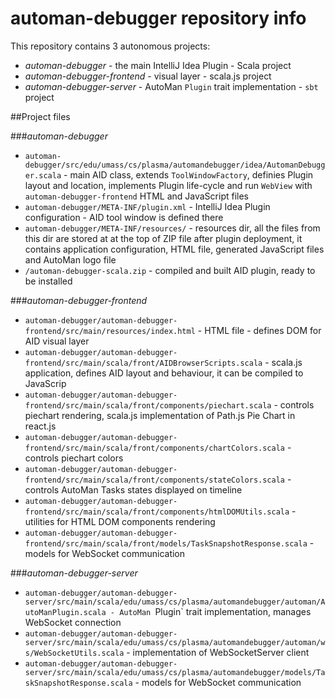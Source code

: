 # automan-debugger repository info

This repository contains 3 autonomous projects:

 * *automan-debugger* - the main IntelliJ Idea Plugin - Scala project
 * *automan-debugger-frontend* - visual layer - scala.js project
 * *automan-debugger-server* - AutoMan `Plugin` trait implementation - `sbt` project
 
##Project files

###*automan-debugger*

 * `automan-debugger/src/edu/umass/cs/plasma/automandebugger/idea/AutomanDebugger.scala` - main AID class, extends `ToolWindowFactory`, 
 definies Plugin layout and location, implements Plugin life-cycle and run `WebView` with `automan-debugger-frontend` HTML and JavaScript files
 * `automan-debugger/META-INF/plugin.xml` - IntelliJ Idea Plugin configuration - AID tool window is defined there
 * `automan-debugger/META-INF/resources/` - resources dir, all the files from this dir are stored at at the top of ZIP file after plugin deployment, it contains
 application configuration, HTML file, generated JavaScript files and AutoMan logo file
 * `/automan-debugger-scala.zip` - compiled and built AID plugin, ready to be installed
 
###*automan-debugger-frontend*

 * `automan-debugger/automan-debugger-frontend/src/main/resources/index.html` - HTML file - defines DOM for AID visual layer
 * `automan-debugger/automan-debugger-frontend/src/main/scala/front/AIDBrowserScripts.scala` - scala.js application, defines AID layout and behaviour, it can be compiled to JavaScrip
 * `automan-debugger/automan-debugger-frontend/src/main/scala/front/components/piechart.scala` - controls piechart rendering, scala.js implementation of Path.js Pie Chart in react.js
 * `automan-debugger/automan-debugger-frontend/src/main/scala/front/components/chartColors.scala` - controls piechart colors
 * `automan-debugger/automan-debugger-frontend/src/main/scala/front/components/stateColors.scala` - controls AutoMan Tasks states displayed on timeline
 * `automan-debugger/automan-debugger-frontend/src/main/scala/front/components/htmlDOMUtils.scala` - utilities for HTML DOM components rendering
 * `automan-debugger/automan-debugger-frontend/src/main/scala/front/models/TaskSnapshotResponse.scala` - models for WebSocket communication
 
###*automan-debugger-server*

 * `automan-debugger/automan-debugger-server/src/main/scala/edu/umass/cs/plasma/automandebugger/automan/AutoManPlugin.scala - AutoMan `Plugin` trait implementation, manages WebSocket connection
 * `automan-debugger/automan-debugger-server/src/main/scala/edu/umass/cs/plasma/automandebugger/automan/ws/WebSocketUtils.scala` - implementation of WebSocketServer client
 * `automan-debugger/automan-debugger-server/src/main/scala/edu/umass/cs/plasma/automandebugger/models/TaskSnapshotResponse.scala` - models for WebSocket communication